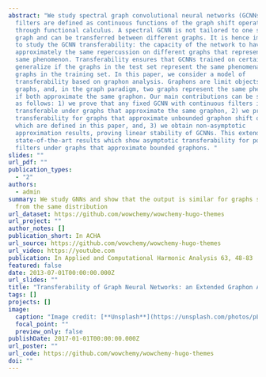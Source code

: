 ```yaml
---
abstract: "We study spectral graph convolutional neural networks (GCNNs), where
  filters are defined as continuous functions of the graph shift operator (GSO)
  through functional calculus. A spectral GCNN is not tailored to one specific
  graph and can be transferred between different graphs. It is hence important
  to study the GCNN transferability: the capacity of the network to have
  approximately the same repercussion on different graphs that represent the
  same phenomenon. Transferability ensures that GCNNs trained on certain graphs
  generalize if the graphs in the test set represent the same phenomena as the
  graphs in the training set. In this paper, we consider a model of
  transferability based on graphon analysis. Graphons are limit objects of
  graphs, and, in the graph paradigm, two graphs represent the same phenomenon
  if both approximate the same graphon. Our main contributions can be summarized
  as follows: 1) we prove that any fixed GCNN with continuous filters is
  transferable under graphs that approximate the same graphon, 2) we prove
  transferability for graphs that approximate unbounded graphon shift operators,
  which are defined in this paper, and, 3) we obtain non-asymptotic
  approximation results, proving linear stability of GCNNs. This extends current
  state-of-the-art results which show asymptotic transferability for polynomial
  filters under graphs that approximate bounded graphons. "
slides: ""
url_pdf: ""
publication_types:
  - "2"
authors:
  - admin
summary: We study GNNs and show that the output is similar for graphs sampled
  from the same distribution
url_dataset: https://github.com/wowchemy/wowchemy-hugo-themes
url_project: ""
author_notes: []
publication_short: In ACHA
url_source: https://github.com/wowchemy/wowchemy-hugo-themes
url_video: https://youtube.com
publication: In Applied and Computational Harmonic Analysis 63, 48-83
featured: false
date: 2013-07-01T00:00:00.000Z
url_slides: ""
title: "Transferability of Graph Neural Networks: an Extended Graphon Approach"
tags: []
projects: []
image:
  caption: "Image credit: [**Unsplash**](https://unsplash.com/photos/pLCdAaMFLTE)"
  focal_point: ""
  preview_only: false
publishDate: 2017-01-01T00:00:00.000Z
url_poster: ""
url_code: https://github.com/wowchemy/wowchemy-hugo-themes
doi: ""
---
```

